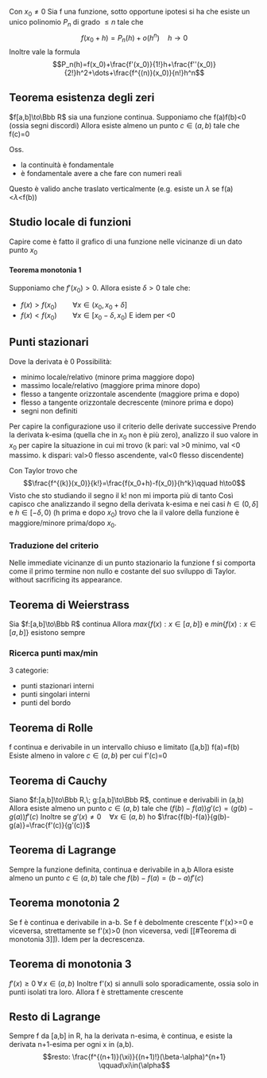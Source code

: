Con $x_0\ne 0$
Sia f una funzione, sotto opportune ipotesi si ha che esiste un unico polinomio $P_n$ di grado $\le n$ tale che 
$$ f(x_0+h)=P_n(h)+o(h^n)\quad h\to 0$$
Inoltre vale la formula
$$P_n(h)=f(x_0)+\frac{f'(x_0)}{1!}h+\frac{f''(x_0)}{2!}h^2+\dots+\frac{f^{(n)}(x_0)}{n!}h^n$$

## Teorema esistenza degli zeri
$f[a,b]\to\Bbb R$ sia una funzione continua.
Supponiamo che f(a)f(b)<0 (ossia segni discordi)
Allora esiste almeno un punto $c\in (a,b)$ tale che f(c)=0

Oss.
- la continuità è fondamentale
- è fondamentale avere a che fare con numeri reali

Questo è valido anche traslato verticalmente (e.g. esiste un $\lambda$ se f(a)<$\lambda$<f(b)) 

## Studio locale di funzioni
Capire come è fatto il grafico di una funzione nelle vicinanze di un dato punto $x_0$
#### Teorema monotonia 1
Supponiamo che $f'(x_0)>0$. Allora esiste $\delta>0$ tale che:
- $f(x)>f(x_0)\qquad \forall x\in(x_0,x_0+\delta]$
- $f(x)<f(x_0)\qquad \forall x\in[x_0-\delta,x_0)$
E idem per <0

## Punti stazionari
Dove la derivata è 0
Possibilità:
- minimo locale/relativo (minore prima maggiore dopo)
- massimo locale/relativo (maggiore prima minore dopo)
- flesso a tangente orizzontale ascendente (maggiore prima e dopo)
- flesso a tangente orizzontale decrescente (minore prima e dopo)
- segni non definiti

Per capire la configurazione uso il criterio delle derivate successive
Prendo la derivata k-esima (quella che in $x_0$ non è più zero), analizzo il suo valore in $x_0$ per capire la situazione in cui mi trovo (k pari: val >0 minimo, val <0 massimo. k dispari: val>0 flesso ascendente, val<0 flesso discendente)

Con Taylor trovo che $$\frac{f^{(k)}(x_0)}{k!}=\frac{f(x_0+h)-f(x_0)}{h^k}\qquad h\to0$$
Visto che sto studiando il segno il k! non mi importa più di tanto 
Così capisco che analizzando il segno della derivata k-esima e nei casi $h\in(0,\delta]$ e $h\in[-\delta,0)$ (h prima e dopo $x_0$) trovo che la il valore della funzione è maggiore/minore prima/dopo $x_0$.

### Traduzione del criterio
Nelle immediate vicinanze di un punto stazionario la funzione f si comporta come il primo termine non nullo e costante del suo sviluppo di Taylor.
without sacrificing its appearance.

## Teorema di Weierstrass
Sia $f:[a,b]\to\Bbb R$ continua
Allora $max\{f(x):x\in[a,b]\}$ e $min\{f(x):x\in[a,b]\}$ esistono sempre

### Ricerca punti max/min
3 categorie:
- punti stazionari interni
- punti singolari interni
- punti del bordo

## Teorema di Rolle
f continua e derivabile in un intervallo chiuso e limitato (\[a,b\])
f(a)=f(b)
Esiste almeno in valore $c\in(a,b)$ per cui f'(c)=0

## Teorema di Cauchy
Siano $f:[a,b]\to\Bbb R,\; g:[a,b]\to\Bbb R$, continue e derivabili in (a,b)
Allora esiste almeno un punto $c\in(a,b)$ tale che $(f(b)-f(a))g'(c)=(g(b)-g(a))f'(c)$
Inoltre se $g'(x)\ne0\quad \forall x\in(a,b)$
ho $\frac{f(b)-f(a)}{g(b)-g(a)}=\frac{f'(c)}{g'(c)}$

## Teorema di Lagrange
Sempre la funzione definita, continua e derivabile in a,b
Allora esiste almeno un punto $c\in(a,b)$ tale che $f(b)-f(a)=(b-a)f'(c)$

## Teorema monotonia 2
Se f è continua e derivabile in a-b. Se f è debolmente crescente f'(x)>=0 e viceversa, strettamente se f'(x)>0 (non viceversa, vedi [[#Teorema di monotonia 3]]). Idem per la decrescenza.

## Teorema di monotonia 3
$f'(x)\ge 0\;\forall\, x\in (a,b)$
Inoltre f'(x) si annulli solo sporadicamente, ossia solo in punti isolati tra loro.
Allora f è strettamente crescente

## Resto di Lagrange
Sempre f da \[a,b\] in R, ha la derivata n-esima, è continua, e  esiste la derivata n+1-esima per ogni x in (a,b).
$$resto: \frac{f^{(n+1)}(\xi)}{(n+1)!}(\beta-\alpha)^{n+1} \qquad\xi\in(\alpha$$
